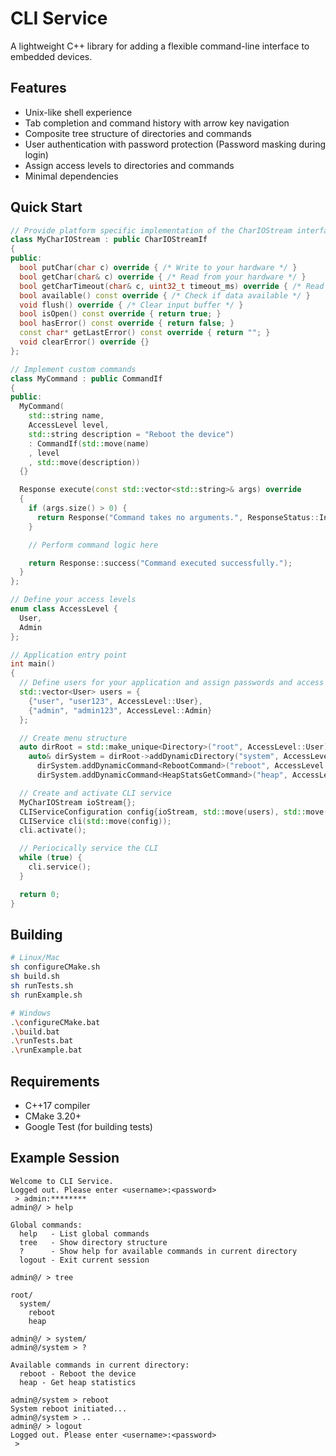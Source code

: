 # CLI Service

A lightweight C++ library for adding a flexible command-line interface to embedded devices.

## Features
- Unix-like shell experience
- Tab completion and command history with arrow key navigation
- Composite tree structure of directories and commands
- User authentication with password protection (Password masking during login)
- Assign access levels to directories and commands
- Minimal dependencies

## Quick Start
```cpp
// Provide platform specific implementation of the CharIOStream interface
class MyCharIOStream : public CharIOStreamIf
{
public:
  bool putChar(char c) override { /* Write to your hardware */ }
  bool getChar(char& c) override { /* Read from your hardware */ }
  bool getCharTimeout(char& c, uint32_t timeout_ms) override { /* Read with timeout */ }
  bool available() const override { /* Check if data available */ }
  void flush() override { /* Clear input buffer */ }
  bool isOpen() const override { return true; }
  bool hasError() const override { return false; }
  const char* getLastError() const override { return ""; }
  void clearError() override {}
};

// Implement custom commands
class MyCommand : public CommandIf
{
public:
  MyCommand(
    std::string name,
    AccessLevel level,
    std::string description = "Reboot the device")
    : CommandIf(std::move(name)
    , level
    , std::move(description))
  {}

  Response execute(const std::vector<std::string>& args) override
  {
    if (args.size() > 0) {
      return Response("Command takes no arguments.", ResponseStatus::InvalidArguments);
    }

    // Perform command logic here

    return Response::success("Command executed successfully.");
  }
};

// Define your access levels
enum class AccessLevel {
  User,
  Admin
};

// Application entry point
int main()
{
  // Define users for your application and assign passwords and access levels
  std::vector<User> users = {
    {"user", "user123", AccessLevel::User},
    {"admin", "admin123", AccessLevel::Admin}
  };

  // Create menu structure
  auto dirRoot = std::make_unique<Directory>("root", AccessLevel::User);
    auto& dirSystem = dirRoot->addDynamicDirectory("system", AccessLevel::User);
      dirSystem.addDynamicCommand<RebootCommand>("reboot", AccessLevel::Admin);
      dirSystem.addDynamicCommand<HeapStatsGetCommand>("heap", AccessLevel::User);

  // Create and activate CLI service
  MyCharIOStream ioStream{};
  CLIServiceConfiguration config{ioStream, std::move(users), std::move(dirRoot)};
  CLIService cli(std::move(config));
  cli.activate();

  // Periocically service the CLI
  while (true) {
    cli.service();
  }

  return 0;
}
```

## Building
```bash
# Linux/Mac
sh configureCMake.sh
sh build.sh
sh runTests.sh
sh runExample.sh

# Windows
.\configureCMake.bat
.\build.bat
.\runTests.bat
.\runExample.bat
```

## Requirements
- C++17 compiler
- CMake 3.20+
- Google Test (for building tests)

## Example Session
```
Welcome to CLI Service.
Logged out. Please enter <username>:<password>
 > admin:********
admin@/ > help

Global commands:
  help   - List global commands
  tree   - Show directory structure
  ?      - Show help for available commands in current directory
  logout - Exit current session

admin@/ > tree

root/
  system/
    reboot
    heap

admin@/ > system/
admin@/system > ?

Available commands in current directory:
  reboot - Reboot the device
  heap - Get heap statistics

admin@/system > reboot
System reboot initiated...
admin@/system > ..
admin@/ > logout
Logged out. Please enter <username>:<password>
 > 
```
